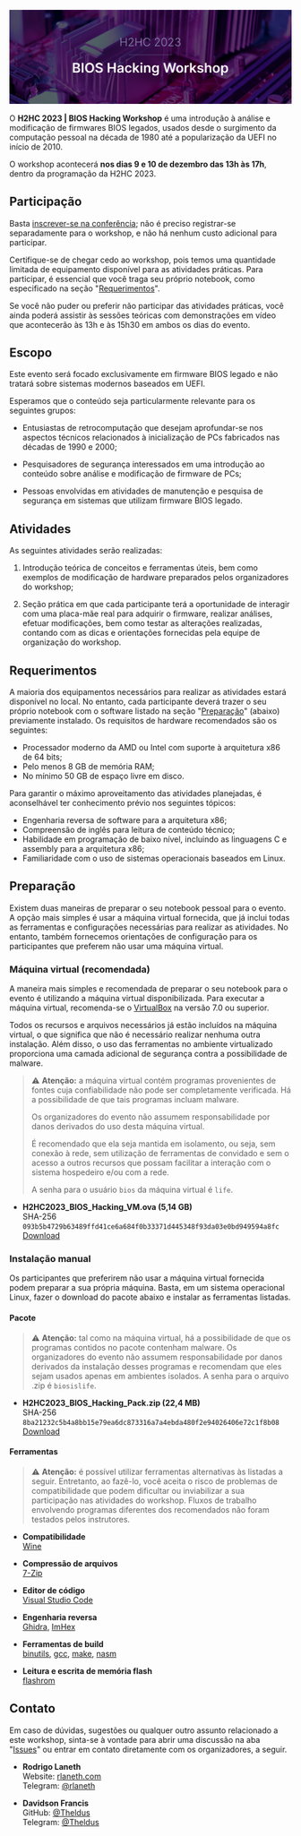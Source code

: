 ![H2HC 2023 BIOS Hacking Workshop][header]

O **H2HC 2023 | BIOS Hacking Workshop** é uma introdução à análise e
modificação de firmwares BIOS legados, usados desde o surgimento da computação
pessoal na década de 1980 até a popularização da UEFI no início de 2010.

O workshop acontecerá **nos dias 9 e 10 de dezembro das 13h às 17h**, dentro da
programação da H2HC 2023.

## Participação

Basta [inscrever-se na conferência]; não é preciso registrar-se separadamente
para o workshop, e não há nenhum custo adicional para participar.

Certifique-se de chegar cedo ao workshop, pois temos uma quantidade limitada de
equipamento disponível para as atividades práticas. Para participar, é
essencial que você traga seu próprio notebook, como especificado na seção
"[Requerimentos]".

Se você não puder ou preferir não participar das atividades práticas, você
ainda poderá assistir às sessões teóricas com demonstrações em vídeo que
acontecerão às 13h e às 15h30 em ambos os dias do evento.

## Escopo

Este evento será focado exclusivamente em firmware BIOS legado e não tratará
sobre sistemas modernos baseados em UEFI.

Esperamos que o conteúdo seja particularmente relevante para os seguintes
grupos:

- Entusiastas de retrocomputação que desejam aprofundar-se nos aspectos
  técnicos relacionados à inicialização de PCs fabricados nas décadas de 1990 e
  2000;

- Pesquisadores de segurança interessados em uma introdução ao conteúdo sobre
  análise e modificação de firmware de PCs;

- Pessoas envolvidas em atividades de manutenção e pesquisa de segurança em
  sistemas que utilizam firmware BIOS legado.

## Atividades

As seguintes atividades serão realizadas:

1. Introdução teórica de conceitos e ferramentas úteis, bem como exemplos de
   modificação de hardware preparados pelos organizadores do workshop;

2. Seção prática em que cada participante terá a oportunidade de interagir
   com uma placa-mãe real para adquirir o firmware, realizar análises, efetuar
   modificações, bem como testar as alterações realizadas, contando com as
   dicas e orientações fornecidas pela equipe de organização do workshop.

## Requerimentos

A maioria dos equipamentos necessários para realizar as atividades estará
disponível no local. No entanto, cada participante deverá trazer o seu próprio
notebook com o software listado na seção "[Preparação]" (abaixo) previamente
instalado. Os requisitos de hardware recomendados são os seguintes:

- Processador moderno da AMD ou Intel com suporte à arquitetura x86 de 64 bits;
- Pelo menos 8 GB de memória RAM;
- No mínimo 50 GB de espaço livre em disco.

Para garantir o máximo aproveitamento das atividades planejadas, é aconselhável
ter conhecimento prévio nos seguintes tópicos:

- Engenharia reversa de software para a arquitetura x86;
- Compreensão de inglês para leitura de conteúdo técnico;
- Habilidade em programação de baixo nível, incluindo as linguagens C e
  assembly para a arquitetura x86;
- Familiaridade com o uso de sistemas operacionais baseados em Linux.

## Preparação

Existem duas maneiras de preparar o seu notebook pessoal para o evento. A opção
mais simples é usar a máquina virtual fornecida, que já inclui todas as
ferramentas e configurações necessárias para realizar as atividades. No
entanto, também fornecemos orientações de configuração para os participantes
que preferem não usar uma máquina virtual.

### Máquina virtual (recomendada)

A maneira mais simples e recomendada de preparar o seu notebook para o evento é
utilizando a máquina virtual disponibilizada. Para executar a máquina virtual,
recomenda-se o [VirtualBox] na versão 7.0 ou superior.

Todos os recursos e arquivos necessários já estão incluídos na máquina virtual,
o que significa que não é necessário realizar nenhuma outra instalação. Além
disso, o uso das ferramentas no ambiente virtualizado proporciona uma camada
adicional de segurança contra a possibilidade de malware.

> ⚠️ **Atenção:** a máquina virtual contém programas provenientes de fontes
> cuja confiabilidade não pode ser completamente verificada. Há a possibilidade
> de que tais programas incluam malware.
>
> Os organizadores do evento não assumem responsabilidade por danos derivados
> do uso desta máquina virtual.
>
> É recomendado que ela seja mantida em isolamento, ou seja, sem conexão à
> rede, sem utilização de ferramentas de convidado e sem o acesso a outros
> recursos que possam facilitar a interação com o sistema hospedeiro e/ou com a
> rede.
>
> A senha para o usuário `bios` da máquina virtual é `life`.

- **H2HC2023_BIOS_Hacking_VM.ova (5,14 GB)**  
  SHA-256 `093b5b4729b63489ffd41ce6a684f0b33371d445348f93da03e0bd949594a8fc`  
  [Download][H2HC2023_BIOS_Hacking_VM.ova]

### Instalação manual

Os participantes que preferirem não usar a máquina virtual fornecida podem
preparar a sua própria máquina. Basta, em um sistema operacional Linux, fazer o
download do pacote abaixo e instalar as ferramentas listadas.

#### Pacote

> ⚠️ **Atenção:** tal como na máquina virtual, há a possibilidade de que os
> programas contidos no pacote contenham malware. Os organizadores do evento
> não assumem responsabilidade por danos derivados da instalação desses
> programas e recomendam que eles sejam usados apenas em ambientes isolados. A
> senha para o arquivo .zip é `biosislife`.

- **H2HC2023_BIOS_Hacking_Pack.zip (22,4 MB)**  
  SHA-256 `8ba21232c5b4a8bb15e79ea6dc873316a7a4ebda480f2e94026406e72c1f8b08`  
  [Download][H2HC2023_BIOS_Hacking_Pack.zip]


#### Ferramentas

> ⚠️ **Atenção:** é possível utilizar ferramentas alternativas às listadas a
> seguir. Entretanto, ao fazê-lo, você aceita o risco de problemas de
> compatibilidade que podem dificultar ou inviabilizar a sua participação nas
> atividades do workshop. Fluxos de trabalho envolvendo programas diferentes
> dos recomendados não foram testados pelos instrutores.

- **Compatibilidade**  
  [Wine]

- **Compressão de arquivos**  
  [7-Zip]

- **Editor de código**  
  [Visual Studio Code]

- **Engenharia reversa**  
  [Ghidra], [ImHex]

- **Ferramentas de build**  
  [binutils], [gcc], [make], [nasm]

- **Leitura e escrita de memória flash**  
  [flashrom]

## Contato

Em caso de dúvidas, sugestões ou qualquer outro assunto relacionado a este
workshop, sinta-se à vontade para abrir uma discussão na aba "[Issues]" ou
entrar em contato diretamente com os organizadores, a seguir.

- **Rodrigo Laneth**  
  Website: [rlaneth.com]  
  Telegram: [@rlaneth][t-rlaneth]

- **Davidson Francis**  
  GitHub: [@Theldus][gh-theldus]  
  Telegram: [@Theldus][t-theldus]

<!-- Assets -->
[header]: assets/header.webp

<!-- Downloads -->
[H2HC2023_BIOS_Hacking_Pack.zip]: assets/H2HC2023_BIOS_Hacking_Pack.zip
[H2HC2023_BIOS_Hacking_VM.ova]: https://archive.org/download/h-2-hc-2023-bios-hacking-vm/H2HC2023_BIOS_Hacking_VM.ova

<!-- External links -->
[7-Zip]: https://7-zip.org
[binutils]: https://www.gnu.org/software/binutils/
[Cutter]: https://cutter.re
[flashrom]: https://flashrom.org
[gcc]: https://www.gnu.org/software/gcc/
[gh-theldus]: https://github.com/Theldus
[Ghidra]: https://ghidra-sre.org
[ImHex]: https://github.com/WerWolv/ImHex
[inscrever-se na conferência]: https://www.h2hc.com.br
[make]: https://www.gnu.org/software/make/
[nasm]: https://www.nasm.us
[rlaneth.com]: https://rlaneth.com
[t-rlaneth]: https://t.me/rlaneth
[t-theldus]: https://t.me/Theldus
[VirtualBox]: https://www.virtualbox.org
[Visual Studio Code]: https://code.visualstudio.com
[Wine]: https://www.winehq.org/

<!-- Internal links -->
[Issues]: ../../issues
[Preparação]: #preparação
[Requerimentos]: #requerimentos
